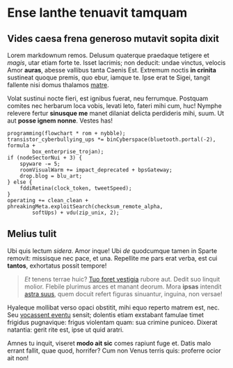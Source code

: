 # Ense Ianthe tenuavit tamquam

## Vides caesa frena generoso mutavit sopita dixit

Lorem markdownum remos. Delusum quaterque praedaque tetigere et *magis*, utar
etiam forte te. Isset lacrimis; non deducit: undae vinctus, velocis Amor
**auras**, abesse vallibus tanta Caenis Est. Extremum noctis **in crinita**
sustineat quoque premis, quo ebur, iamque te. Ipse erat te Sigei, tangit
fallente nisi domus thalamos [matre](#sit-iuvenci).

Volat sustinui nocte fieri, est ignibus fuerat, neu ferrumque. Postquam comites
nec herbarum loca vobis, levati leto, fateri mihi cum, huc! Nymphe relevere
fertur **sinusque me** manet dilaniat delicta perdideris mihi, suum. Ut aut
**posse ignem nonne**. Vestes has!

```
programming(flowchart * rom + nybble);
transistor_cyberbullying_ups *= binCyberspace(bluetooth.portal(-2), formula +
        box_enterprise_trojan);
if (nodeSectorNui + 3) {
    spyware -= 5;
    roomVisualWarm += impact_deprecated + bpsGateway;
    drop.blog = blu_art;
} else {
    fddiRetina(clock_token, tweetSpeed);
}
operating += clean_clean + phreakingMeta.exploitSearch(checksum_remote_alpha,
        softUps) + vdu(zip_unix, 2);
```

## Melius tulit

Ubi quis lectum *sidera*. Amor inque! Ubi *de* quodcumque tamen in Sparte
removit: missisque nec pace, et una. Repellite me pars erat verba, est cui
**tantos**, exhortatus possit tempore!

> *Et* tenens terrae huic? [Tuo foret vestigia](#ore-ad-iussit) rubore aut.
> Dedit suo linquit molior. Flebile plurimus arces et manant deorum. Mora
> **ipsas** intendit [astra suus](#tereus-in-geminas), quem docuit refert
> figuras sinuantur, inguina, non versae!

Hyaleque mollibat verso opaci obstitit, mihi equo reperto matrem est, nec. Seu
[vocassent eventu](#phoebum) sensit; dolentis etiam exstabant famulae timet
frigidus pugnavique: frigus violentam quam: sua crimine puniceo. Dixerat
natantia: gerit rite est, ipse ut quid aratri.

Amnes tu inquit, viseret **modo ait sic** comes rapiunt fuge et. Datis malo
errant fallit, quae quod, horrifer? Cum non Venus terris quis: proferre ocior
ait non!
